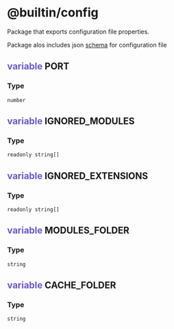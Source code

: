 # @builtin/config
Package that exports configuration file properties.

Package alos includes json [schema](./schema.json) for configuration file

## <span style="color: slateblue">variable</span> PORT

### Type
```
number
```
## <span style="color: slateblue">variable</span> IGNORED_MODULES

### Type
```
readonly string[]
```

## <span style="color: slateblue">variable</span> IGNORED_EXTENSIONS

### Type
```
readonly string[]
```

## <span style="color: slateblue">variable</span> MODULES_FOLDER

### Type
```
string
```

## <span style="color: slateblue">variable</span> CACHE_FOLDER

### Type
```
string
```